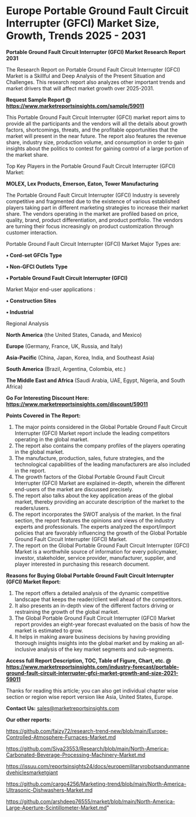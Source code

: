 # Europe Portable Ground Fault Circuit Interrupter (GFCI) Market Size, Growth, Trends 2025 - 2031

<strong>Portable Ground Fault Circuit Interrupter (GFCI) Market Research Report 2031</strong>

The Research Report on Portable Ground Fault Circuit Interrupter (GFCI) Market is a Skillful and Deep Analysis of the Present Situation and Challenges. This research report also analyzes other important trends and market drivers that will affect market growth over 2025-2031.

<strong>Request Sample Report @ <a href=https://www.marketreportsinsights.com/sample/59011>https://www.marketreportsinsights.com/sample/59011</a></strong>

This Portable Ground Fault Circuit Interrupter (GFCI) market report aims to provide all the participants and the vendors will all the details about growth factors, shortcomings, threats, and the profitable opportunities that the market will present in the near future. The report also features the revenue share, industry size, production volume, and consumption in order to gain insights about the politics to contest for gaining control of a large portion of the market share.

Top Key Players in the Portable Ground Fault Circuit Interrupter (GFCI) Market:

<strong>MOLEX, Lex Products, Emerson, Eaton, Tower Manufacturing</strong>

The Portable Ground Fault Circuit Interrupter (GFCI) Industry is severely competitive and fragmented due to the existence of various established players taking part in different marketing strategies to increase their market share. The vendors operating in the market are profiled based on price, quality, brand, product differentiation, and product portfolio. The vendors are turning their focus increasingly on product customization through customer interaction.

Portable Ground Fault Circuit Interrupter (GFCI) Market Major Types are:

<strong>• Cord-set GFCIs Type

• Non-GFCI Outlets Type

• Portable Ground Fault Circuit Interrupter (GFCI)</strong>

Market Major end-user applications :

<strong>• Construction Sites

• Industrial</strong>

Regional Analysis

</u><strong><b>North America</b></strong> (the United States, Canada, and Mexico)

<strong><b>Europe </b></strong>(Germany, France, UK, Russia, and Italy)

<strong><b>Asia-Pacific</b></strong> (China, Japan, Korea, India, and Southeast Asia)

<strong><b>South America</b></strong> (Brazil, Argentina, Colombia, etc.)

<strong><b>The Middle East and Africa</b></strong> (Saudi Arabia, UAE, Egypt, Nigeria, and South Africa)

<strong>Go For Interesting Discount Here: <a href=https://www.marketreportsinsights.com/discount/59011>https://www.marketreportsinsights.com/discount/59011</a></strong>

<strong>Points Covered in The Report:</strong>
<ol>
  <li>The major points considered in the Global Portable Ground Fault Circuit Interrupter (GFCI) Market report include the leading competitors operating in the global market.</li>
  <li>The report also contains the company profiles of the players operating in the global market.</li>
  <li>The manufacture, production, sales, future strategies, and the technological capabilities of the leading manufacturers are also included in the report.</li>
  <li>The growth factors of the Global Portable Ground Fault Circuit Interrupter (GFCI) Market are explained in-depth, wherein the different end-users of the market are discussed precisely.</li>
  <li>The report also talks about the key application areas of the global market, thereby providing an accurate description of the market to the readers/users.</li>
  <li>The report incorporates the SWOT analysis of the market. In the final section, the report features the opinions and views of the industry experts and professionals. The experts analyzed the export/import policies that are favorably influencing the growth of the Global Portable Ground Fault Circuit Interrupter (GFCI) Market.</li>
  <li>The report on the Global Portable Ground Fault Circuit Interrupter (GFCI) Market is a worthwhile source of information for every policymaker, investor, stakeholder, service provider, manufacturer, supplier, and player interested in purchasing this research document.</li>
</ol>
<strong>Reasons for Buying Global Portable Ground Fault Circuit Interrupter (GFCI) Market Report:</strong>

<ol>
  <li>The report offers a detailed analysis of the dynamic competitive landscape that keeps the reader/client well ahead of the competitors.</li>
  <li>It also presents an in-depth view of the different factors driving or restraining the growth of the global market.</li>
  <li>The Global Portable Ground Fault Circuit Interrupter (GFCI) Market report provides an eight-year forecast evaluated on the basis of how the market is estimated to grow.</li>
  <li>It helps in making aware business decisions by having providing thorough insights insights into the global market and by making an all-inclusive analysis of the key market segments and sub-segments.</li>
</ol>
<strong>Access full Report Description, TOC, Table of Figure, Chart, etc. @ <a href=https://www.marketreportsinsights.com/industry-forecast/portable-ground-fault-circuit-interrupter-gfci-market-growth-and-size-2021-59011>https://www.marketreportsinsights.com/industry-forecast/portable-ground-fault-circuit-interrupter-gfci-market-growth-and-size-2021-59011</a></strong>


Thanks for reading this article; you can also get individual chapter wise section or region wise report version like Asia, United States, Europe.

<strong>Contact Us:</strong>
sales@marketreportsinsights.com

<strong>Our other reports:</strong>

<a href=https://github.com/faizy72/research-trend-new/blob/main/Europe-Controlled-Atmosphere-Furnaces-Market.md>https://github.com/faizy72/research-trend-new/blob/main/Europe-Controlled-Atmosphere-Furnaces-Market.md</a>

<a href=https://github.com/Siya23553/Research/blob/main/North-America-Carbonated-Beverage-Processing-Machinery-Market.md>https://github.com/Siya23553/Research/blob/main/North-America-Carbonated-Beverage-Processing-Machinery-Market.md</a>

<a href=https://issuu.com/reportsinsights24/docs/europemilitaryrobotsandunmannedvehiclesmarketgiant>https://issuu.com/reportsinsights24/docs/europemilitaryrobotsandunmannedvehiclesmarketgiant</a>

<a href=https://github.com/cargo4256/Marketing-trend/blob/main/North-America-Ultrasonic-Dishwashers-Market.md>https://github.com/cargo4256/Marketing-trend/blob/main/North-America-Ultrasonic-Dishwashers-Market.md</a>

<a href=https://github.com/arshdeep76555/market/blob/main/North-America-Large-Aperture-Scintillometer-Market.md>https://github.com/arshdeep76555/market/blob/main/North-America-Large-Aperture-Scintillometer-Market.md</a>"
